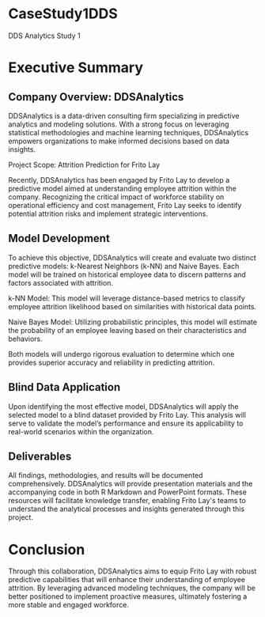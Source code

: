 # CaseStudy1DDS
DDS Analytics Study 1


# Executive Summary
## Company Overview: DDSAnalytics

DDSAnalytics is a data-driven consulting firm specializing in predictive analytics and modeling solutions. With a strong focus on leveraging statistical methodologies and machine learning techniques, DDSAnalytics empowers organizations to make informed decisions based on data insights.

Project Scope: Attrition Prediction for Frito Lay

Recently, DDSAnalytics has been engaged by Frito Lay to develop a predictive model aimed at understanding employee attrition within the company. Recognizing the critical impact of workforce stability on operational efficiency and cost management, Frito Lay seeks to identify potential attrition risks and implement strategic interventions.

## Model Development

To achieve this objective, DDSAnalytics will create and evaluate two distinct predictive models: k-Nearest Neighbors (k-NN) and Naive Bayes. Each model will be trained on historical employee data to discern patterns and factors associated with attrition.

k-NN Model: This model will leverage distance-based metrics to classify employee attrition likelihood based on similarities with historical data points.

Naive Bayes Model: Utilizing probabilistic principles, this model will estimate the probability of an employee leaving based on their characteristics and behaviors.

Both models will undergo rigorous evaluation to determine which one provides superior accuracy and reliability in predicting attrition.

## Blind Data Application

Upon identifying the most effective model, DDSAnalytics will apply the selected model to a blind dataset provided by Frito Lay. This analysis will serve to validate the model’s performance and ensure its applicability to real-world scenarios within the organization.

## Deliverables

All findings, methodologies, and results will be documented comprehensively. DDSAnalytics will provide presentation materials and the accompanying code in both R Markdown and PowerPoint formats. These resources will facilitate knowledge transfer, enabling Frito Lay's teams to understand the analytical processes and insights generated through this project.

# Conclusion

Through this collaboration, DDSAnalytics aims to equip Frito Lay with robust predictive capabilities that will enhance their understanding of employee attrition. By leveraging advanced modeling techniques, the company will be better positioned to implement proactive measures, ultimately fostering a more stable and engaged workforce.
